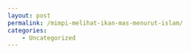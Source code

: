 ```yaml
---
layout: post
permalink: /mimpi-melihat-ikan-mas-menurut-islam/
categories:
    - Uncategorized
---
```



